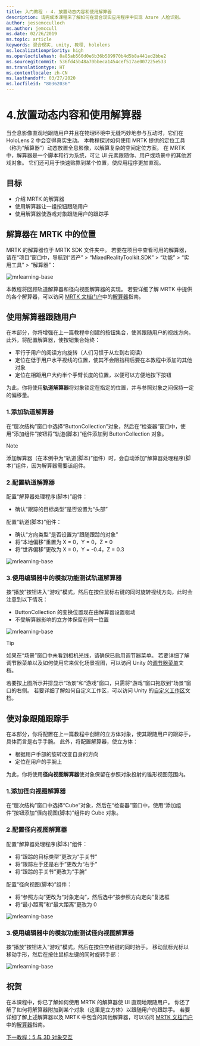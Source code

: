 ```yaml
---
title: 入门教程 - 4. 放置动态内容和使用解算器
description: 请完成本课程来了解如何在混合现实应用程序中实现 Azure 人脸识别。
author: jessemcculloch
ms.author: jemccull
ms.date: 02/26/2019
ms.topic: article
keywords: 混合现实, unity, 教程, hololens
ms.localizationpriority: high
ms.openlocfilehash: 8a85ab560d0e6b36b589970b4d5b8a441ed2bbe2
ms.sourcegitcommit: 536fd45b48a70bbeca1454cef517ae007225e533
ms.translationtype: HT
ms.contentlocale: zh-CN
ms.lasthandoff: 03/27/2020
ms.locfileid: "80362036"
---
```

# <a name="4-placing-dynamic-content-and-using-solvers"></a>4.放置动态内容和使用解算器
<!-- Consider renaming to 'Placing dynamic content using Solvers' -->

当全息影像直观地跟随用户并且在物理环境中无缝巧妙地参与互动时，它们在 HoloLens 2 中会变得真实生动。 本教程探讨如何使用 MRTK 提供的定位工具（称为“解算器”）动态放置全息影像，以解算复杂的空间定位方案。 在 MRTK 中，解算器是一个脚本和行为系统，可让 UI 元素跟随你、用户或场景中的其他游戏对象。 它们还可用于快速贴靠到某个位置，使应用程序更加直观。

## <a name="objectives"></a>目标

* 介绍 MRTK 的解算器
* 使用解算器让一组按钮跟随用户
* 使用解算器使游戏对象跟随用户的跟踪手

## <a name="location-of-solvers-in-the-mrtk"></a>解算器在 MRTK 中的位置

 MRTK 的解算器位于 MRTK SDK 文件夹中。 若要在项目中查看可用的解算器，请在“项目”窗口中，导航到“资产” > “MixedRealityToolkit.SDK” > “功能” > “实用工具” > “解算器”：     

![mrlearning-base](images/mrlearning-base/tutorial3-section1-step1-1.png)

本教程将回顾轨道解算器和径向视图解算器的实现。 若要详细了解 MRTK 中提供的各个解算器，可以访问 [MRTK 文档门户](https://microsoft.github.io/MixedRealityToolkit-Unity/README.html)中的[解算器](https://microsoft.github.io/MixedRealityToolkit-Unity/Documentation/README_Solver.html)指南。

## <a name="use-a-solver-to-follow-the-user"></a>使用解算器跟随用户
<!-- Consider renaming to 'Use a Solver to have an object follow the user' -->

在本部分，你将增强在上一篇教程中创建的按钮集合，使其跟随用户的视线方向。 此外，将配置解算器，使按钮集合始终：

* 平行于用户的阅读方向旋转（人们习惯于从左到右阅读）
* 定位在低于用户水平视线的位置，使其不会阻挡稍后要在本教程中添加的其他对象
* 定位在相距用户大约半个手臂长度的位置，以便可以方便地按下按钮

为此，你将使用**轨道解算器**将对象锁定在指定的位置，并与参照对象之间保持一定的偏移量。

### <a name="1-add-the-orbital-solver"></a>1.添加轨道解算器

在“层次结构”窗口中选择“ButtonCollection”对象，然后在“检查器”窗口中，使用“添加组件”按钮将“轨道(脚本)”组件添加到 ButtonCollection 对象。   

> [!NOTE]
> 添加解算器（在本例中为“轨道(脚本)”组件）时，会自动添加“解算器处理程序(脚本)”组件，因为解算器需要该组件。

### <a name="2-configure-the-orbital-solver"></a>2.配置轨道解算器

配置“解算器处理程序(脚本)”组件： 

* 确认“跟踪的目标类型”是否设置为“头部”  

配置“轨道(脚本)”组件： 

* 确认“方向类型”是否设置为“跟随跟踪的对象”  
* 将“本地偏移”重置为 X = 0，Y = 0，Z = 0 
* 将“世界偏移”更改为 X = 0，Y = -0.4，Z = 0.3 

![mrlearning-base](images/mrlearning-base/tutorial3-section2-step2-1.png)

### <a name="3-test-the-orbital-solver-using-the-in-editor-simulation"></a>3.使用编辑器中的模拟功能测试轨道解算器

按“播放”按钮进入“游戏”模式，然后在按住鼠标右键的同时旋转视线方向，此时会注意到以下情况：

* ButtonCollection 的变换位置现在由解算器设置驱动
* 不受解算器影响的立方体保留在同一位置

![mrlearning-base](images/mrlearning-base/tutorial3-section2-step3-1.png)

> [!TIP]
> 如果在“场景”窗口中未看到相机光线，请确保已启用调节器菜单。 若要详细了解调节器菜单以及如何使用它来优化场景视图，可以访问 Unity 的<a href="https://docs.unity3d.com/Manual/GizmosMenu.html" target="_blank">调节器菜单</a>文档。
>
> 若要按上图所示并排显示“场景”和“游戏”窗口，只需将“游戏”窗口拖放到“场景”窗口的右侧。 若要详细了解如何自定义工作区，可以访问 Unity 的<a href="https://docs.unity3d.com/Manual/CustomizingYourWorkspace.html" target="_blank">自定义工作区</a>文档。

## <a name="enabling-objects-to-follow-tracked-hands"></a>使对象跟随跟踪手

在本部分，你将配置在上一篇教程中创建的立方体对象，使其跟随用户的跟踪手，具体而言是右手手腕。 此外，将配置解算器，使立方体：

* 根据用户手部的旋转改变自身的方向
* 定位在用户的手腕上

为此，你将使用**径向视图解算器**使对象保留在参照对象投射的锥形视图范围内。

### <a name="1-add-the-radial-view-solver"></a>1.添加径向视图解算器

在“层次结构”窗口中选择“Cube”对象，然后在“检查器”窗口中，使用“添加组件”按钮添加“径向视图(脚本)”组件的 Cube 对象。   

### <a name="2-configure-the-radial-view-solver"></a>2.配置径向视图解算器

配置“解算器处理程序(脚本)”组件： 

* 将“跟踪的目标类型”更改为“手关节”  
* 将“跟踪左手还是右手”更改为“右手”  
* 将“跟踪的手关节”更改为“手腕”  

配置“径向视图(脚本)”组件： 

* 将“参照方向”更改为“对象定向”，然后选中“按参照方向定向”复选框   
* 将“最小距离”和“最大距离”更改为 0  

![mrlearning-base](images/mrlearning-base/tutorial3-section3-step2-1.png)

### <a name="3-test-the-radial-view-solver-using-the-in-editor-simulation"></a>3.使用编辑器中的模拟功能测试径向视图解算器

按“播放”按钮进入“游戏”模式，然后在按住空格键的同时抬手。 移动鼠标光标以移动手形，然后在按住鼠标左键的同时旋转手部：

![mrlearning-base](images/mrlearning-base/tutorial3-section3-step3-1.png)

## <a name="congratulations"></a>祝贺

在本课程中，你已了解如何使用 MRTK 的解算器使 UI 直观地跟随用户。 你还了解了如何将解算器附加到某个对象（这里是立方体）以跟随用户的跟踪手。 若要详细了解上述解算器以及 MRTK 中包含的其他解算器，可以访问 [MRTK 文档门户](https://microsoft.github.io/MixedRealityToolkit-Unity/README.html)中的[解算器](https://microsoft.github.io/MixedRealityToolkit-Unity/Documentation/README_Solver.html)指南。

[下一教程：5.与 3D 对象交互](mrlearning-base-ch4.md)
